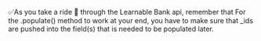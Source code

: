 ✅As you take a ride 🚗 through the Learnable Bank api, remember that For the .populate() method to work at your end, you have to make sure that _ids are pushed into the field(s) that is needed to be populated later.

